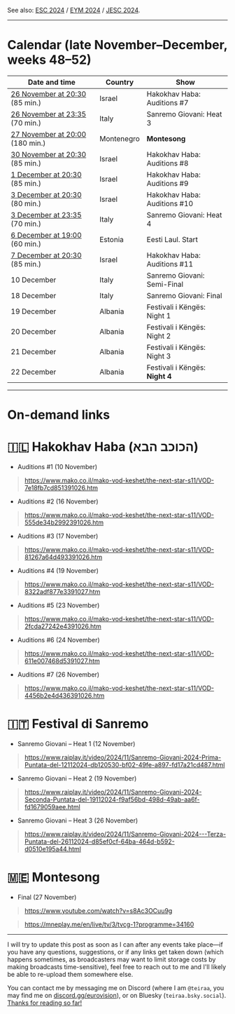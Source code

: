 See also: [ESC 2024](https://github.com/teiraaa/esc_vod_links/blob/main/esc2024.md) / [EYM 2024](https://github.com/teiraaa/esc_vod_links/blob/main/eym2024.md) / [JESC 2024](https://github.com/teiraaa/esc_vod_links/blob/main/jesc2024.md).

*****

# Calendar (late November–December, weeks 48–52)

Date and time | Country | Show
---|---|---
[26 November at 20:30](https://www.timeanddate.com/worldclock/fixedtime.html?iso=20241126T2030&p1=676) (85 min.) | Israel | Hakokhav Haba: Auditions #7
[26 November at 23:35](https://www.timeanddate.com/worldclock/fixedtime.html?iso=20241126T2335&p1=215) (70 min.) | Italy | Sanremo Giovani: Heat 3
[27 November at 20:00](https://www.timeanddate.com/worldclock/fixedtime.html?iso=20241127T20&p1=744) (180 min.) | Montenegro | **Montesong**
[30 November at 20:30](https://www.timeanddate.com/worldclock/fixedtime.html?iso=20241130T2030&p1=676) (85 min.) | Israel | Hakokhav Haba: Auditions #8
[1 December at 20:30](https://www.timeanddate.com/worldclock/fixedtime.html?iso=20241201T2030&p1=676) (85 min.) | Israel | Hakokhav Haba: Auditions #9
[3 December at 20:30](https://www.timeanddate.com/worldclock/fixedtime.html?iso=20241203T2030&p1=676) (80 min.) | Israel | Hakokhav Haba: Auditions #10
[3 December at 23:35](https://www.timeanddate.com/worldclock/fixedtime.html?iso=20241203T2335&p1=215) (70 min.) | Italy | Sanremo Giovani: Heat 4
[6 December at 19:00](https://www.timeanddate.com/worldclock/fixedtime.html?iso=20241206T20&p1=242) (60 min.) | Estonia | Eesti Laul. Start
[7 December at 20:30](https://www.timeanddate.com/worldclock/fixedtime.html?iso=20241203T2030&p1=676) (85 min.) | Israel | Hakokhav Haba: Auditions #11
10 December | Italy | Sanremo Giovani: Semi-Final
18 December | Italy | Sanremo Giovani: Final
19 December | Albania | Festivali i Këngës: Night 1
20 December | Albania | Festivali i Këngës: Night 2
21 December | Albania | Festivali i Këngës: Night 3
22 December | Albania | Festivali i Këngës: **Night 4**

*****

# On-demand links

# 🇮🇱 Hakokhav Haba (הכוכב הבא)

* Auditions #1 (10 November)

> https://www.mako.co.il/mako-vod-keshet/the-next-star-s11/VOD-7e18fb7cd851391026.htm

* Auditions #2 (16 November)

> https://www.mako.co.il/mako-vod-keshet/the-next-star-s11/VOD-555de34b2992391026.htm

* Auditions #3 (17 November)

> https://www.mako.co.il/mako-vod-keshet/the-next-star-s11/VOD-81267a64d493391026.htm

* Auditions #4 (19 November)

> https://www.mako.co.il/mako-vod-keshet/the-next-star-s11/VOD-8322adf877e3391027.htm

* Auditions #5 (23 November)

> https://www.mako.co.il/mako-vod-keshet/the-next-star-s11/VOD-2fcda27242e4391026.htm

* Auditions #6 (24 November)

> https://www.mako.co.il/mako-vod-keshet/the-next-star-s11/VOD-611e007468d5391027.htm

* Auditions #7 (26 November)

> https://www.mako.co.il/mako-vod-keshet/the-next-star-s11/VOD-4456b2e4d436391026.htm

# 🇮🇹 Festival di Sanremo

* Sanremo Giovani – Heat 1 (12 November)

> https://www.raiplay.it/video/2024/11/Sanremo-Giovani-2024-Prima-Puntata-del-12112024-db120530-bf02-49fe-a897-fd17a21cd487.html

* Sanremo Giovani – Heat 2 (19 November)

> https://www.raiplay.it/video/2024/11/Sanremo-Giovani-2024-Seconda-Puntata-del-19112024-f9af56bd-498d-49ab-aa6f-fd1679059aee.html

* Sanremo Giovani – Heat 3 (26 November)

> https://www.raiplay.it/video/2024/11/Sanremo-Giovani-2024---Terza-Puntata-del-26112024-d85ef0cf-64ba-464d-b592-d0510e195a44.html

# 🇲🇪 Montesong

* Final (27 November)

> https://www.youtube.com/watch?v=s8Ac3OCuu9g

> https://mneplay.me/en/live/tv/3/tvcg-1?programme=34160

***** 

I will try to update this post as soon as I can after any events take place—if you have any questions, suggestions, or if any links get taken down (which happens sometimes, as broadcasters may want to limit storage costs by making broadcasts time-sensitive), feel free to reach out to me and I'll likely be able to re-upload them somewhere else.

You can contact me by messaging me on Discord (where I am `@teiraa`, you may find me on [discord.gg/eurovision](https://discord.gg/eurovision)), or on Bluesky (`teiraa.bsky.social`). [Thanks for reading so far!](https://imgur.com/YmGlJ4X)
